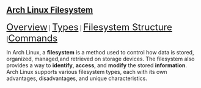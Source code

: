 ## [Arch Linux Filesystem](https://github.com/shaun-barnard/linux-system-administration/blob/main/arch-linux/filesystem.md)
<a href="https://github.com/shaun-barnard/linux-system-administration/blob/main/arch-linux/filesystem.md#arch-linux-filesystem" style="font-size: 24px;">Overview</a> | <a href="https://github.com/shaun-barnard/linux-system-administration/blob/main/arch-linux/filesystem.md#types" style="font-size: 24px;">Types</a> | <a href="https://github.com/shaun-barnard/linux-system-administration/blob/main/arch-linux/filesystem.md#arch-linux-filesystem-structure" style="font-size: 24px;">Filesystem Structure</a> |<a href="https://github.com/shaun-barnard/linux-system-administration/blob/main/arch-linux/filesystem.md#commands" style="font-size: 24px;">Commands</a>

In Arch Linux, a **filesystem** is a method used to control how data is stored, organized, managed,and retrieved on storage devices. The filesystem also provides a way to **identify**, **access**, and **modify** the stored **information**. Arch Linux supports various filesystem types, each with its own advantages, disadvantages, and unique characteristics.